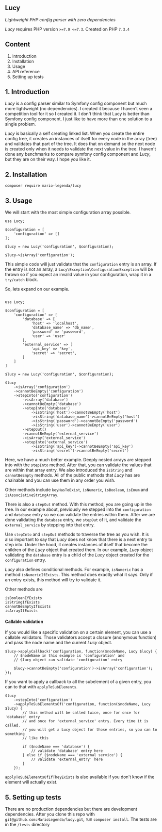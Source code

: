 ## Lucy
*Lightweight PHP config parser with zero dependencies*

*Lucy* requires PHP version `>=7.0 <=7.3`. Created on PHP `7.3.4`

## Content

1. Introduction
2. Installation
3. Usage
4. API reference
5. Setting up tests

## 1. Introduction

*Lucy* is a config parser similar to Symfony config component but much more lightweight (no dependencies).
I created it because I haven't seen a competition tool for it so I created it. I don't think that Lucy is better
than Symfony config component. I just like to have more than one solution to a single problem.

*Lucy* is basically a self creating linked list. When you create the entire config tree, it creates an instances of 
itself for every node in the array (tree) and validates that part of the tree. It does that on demand so the next node 
is created only when it needs to validate the next value in the tree. I haven't done any benchmarks to compare symfony config
component and *Lucy*, but they are on their way. I hope you like it.

## 2. Installation

`composer require mario-legenda/lucy`

## 3. Usage

We will start with the most simple configuration array possible.

```
use Lucy;

$configuration = [
    'configuration' => []
];

$lucy = new Lucy('configuration', $configuration);

$lucy->isArray('configuration');

```

This simple code will just validate that the `configuration` entry is an array.
If the entry is not an array, a `Lucy\Exception\ConfigurationException` will be thrown
so if you expect an invalid value in your configuration, wrap it in a `try/catch` block.

So, lets expand on our example.

```

use Lucy;

$configuration = [
    'configuration' => [
        'database' => [
            'host' => 'localhost',
            'database_name' => 'db_name',
            'password' => 'password',
            'user' => 'user'
        ],
        'external_service' => [
            'api_key' => 'key',
            'secret' => 'secret',
        ]
    ]
]

$lucy = new Lucy('configuration', $configuration);

$lucy
    ->isArray('configuration')
    ->cannotBeEmpty('configuration')
    ->stepInto('configuration')
        ->isArray('database')
        ->cannotBeEmpty('database')
        ->stepInto('database')
            ->isString('host')->cannotBeEmpty('host')
            ->isString('database_name')->cannotBeEmpty('host')
            ->isString('password')->cannotBeEmpty('password')
            ->isString('user')->cannotBeEmpty('user')
        ->stepOut()
        ->cannotBeEmpty('external_service')
        ->isArray('external_service')
        ->stepInto('external_service')
            ->isString('api_key')->cannotBeEmpty('api_key')
            ->isString('secret')->cannotBeEmpty('secret')

```

Here, we have a much better example. Deeply nested arrays are stepped into with
the `stepInto` method. After that, you can validate the values that are within that
array entry. We also introduced the `isString` and `cannotBeEmpty` methods. All of
the public methods that *Lucy* has are chainable and you can use them in any order you wish.

Other methods include `keyHasToExist`, `isNumeric`, `isBoolean`, `isEnum` and `isAssociativeStringArray`.

There is also a `stepOut` method. With this method, you are going up in the tree. In our
example about, previously we stepped into the `configuration` and `database` entry so we
can validate the entries within them. After we are done validating the `database` entry,
we `stepOut` of it, and validate the `external_service` by stepping into that entry.

Use `stepInto` and `stepOut` methods to traverse the tree as you wish. It is also important to
say that *Lucy* does not know that there is a next entry to step into. Under the hood, it creates
instances of itself that become the children of the *Lucy* object that created them. In our example,
*Lucy* object validating the `database` entry is a child of the *Lucy* object created for the
`configuration` entry.

*Lucy* also defines conditional methods. For example, `isNumeric` has a method `isNumericIfExists`.
This method does exactly what it says. Only if an entry exists, this method will try to validate it.

Other methods are

```
isBooleanIfExists
isStringIfExists
cannotBeEmptyIfExists
isArrayIfExists
```

#### Callable validation

If you would like a specific validation on a certain element, you can use a callable validators.
Those validators accept a closure (anonymous function) and pass the node name and the current *Lucy*
object.

```
$lucy->applyCallback('configuration, function($nodeName, Lucy $lucy) {
    // $nodeName in this example is 'configuration' and
    // $lucy object can validate 'configuration' entry
    
    $lucy->cannotBeEmpty('configuration')->isArray('configuration');
});
```

If you want to apply a callback to all the subelement of a given entry, you can to that
with `applyToSubElements`. 

```
$lucy
    ->stepInto('configuration')
    ->applyToSubElementsOf('configuration, function($nodeName, Lucy $lucy) {
        // this method will be called twice, once for once for 'database' entry
        // and once for 'external_service' entry. Every time it is called,
        // you will get a Lucy object for those entries, so you can to something
        // like this
        
        if ($nodeName === 'database') {
            // validate 'database' entry here
        } else if ($nodeName === 'external_service') {
            // validate 'external_entry' here
        }
    });
```

`applyToSubElementsOfIfTheyExists` is also available if you don't know if the element will
actually exist.


## 5. Setting up tests

There are no production dependencies but there are development dependencies. After you clone this repo with 
`git@github.com:MarioLegenda/lucy.git`, run `composer install`. The tests are in the `/tests` directory





